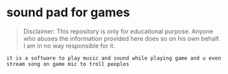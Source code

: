 # sound pad for games
> Disclaimer: This repository is only for educational purpose. Anyone who abuses the information provided here does so on his own behalf. I am in no way responsible for it.

```
it is a software to play music and sound while playing game and u even stream song on game mic to troll peoples 




```


